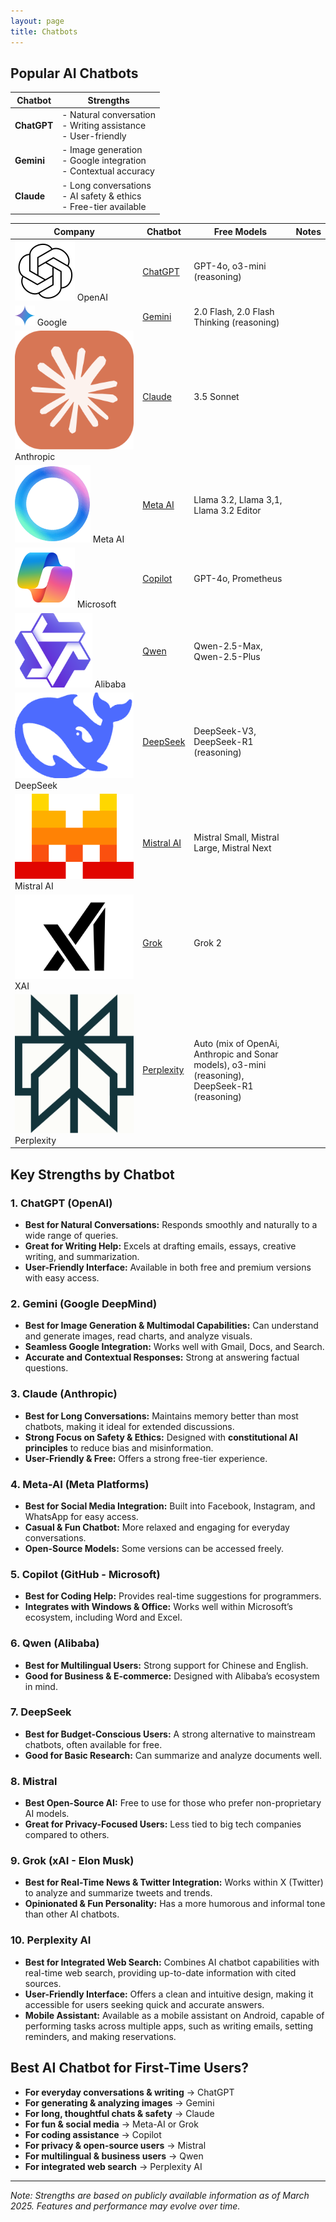 ```yaml
---
layout: page
title: Chatbots
---
```


<style>
    .post tr td:first-of-type { display: flex; align-items: center; }
    .post tr td:first-of-type img { width: 1.4em; height: unset; margin-right: .5em;}
</style>

## Popular AI Chatbots

| Chatbot  | Strengths |
|----------|-----------|
| **ChatGPT** | - Natural conversation <br> - Writing assistance <br> - User-friendly |
| **Gemini** | - Image generation <br> - Google integration <br> - Contextual accuracy |
| **Claude** | - Long conversations <br> - AI safety & ethics <br> - Free-tier available |

| Company | Chatbot | Free Models | Notes |
| ------- | ------- | ----------- | ----- |
| ![](/static/images/logos/openai.svg) OpenAI | <a href="https://chatgpt.com" target="_blank">ChatGPT</a> | GPT-4o, o3-mini (reasoning) | |
| ![](/static/images/logos/gemini.svg) Google | <a href="https://gemini.google.com/app" target="_blank">Gemini</a> | 2.0 Flash, 2.0 Flash Thinking (reasoning) | |
| ![](/static/images/logos/claude.svg) Anthropic | <a href="" target="_blank">Claude</a> | 3.5 Sonnet | |
| ![](/static/images/logos/meta-ai.png) Meta AI | <a href="https://www.meta.ai" target="_blank">Meta AI</a> | Llama 3.2, Llama 3,1, Llama 3.2 Editor | |
| ![](/static/images/logos/copilot.svg) Microsoft | <a href="https://copilot.microsoft.com" target="_blank">Copilot</a> | GPT-4o, Prometheus | |
| ![](/static/images/logos/qwen.png) Alibaba | <a href="https://chat.qwenlm.ai" target="_blank">Qwen</a> | Qwen-2.5-Max, Qwen-2.5-Plus | |
| ![](/static/images/logos/deepseek.png) DeepSeek | <a href="https://chat.deepseek.com" target="_blank">DeepSeek</a> | DeepSeek-V3, DeepSeek-R1 (reasoning) | |
| ![](/static/images/logos/mistral.svg) Mistral AI | <a href="https://chat.mistral.ai/chat" target="_blank">Mistral AI</a> | Mistral Small, Mistral Large, Mistral Next | |
| ![](/static/images/logos/xai.svg) XAI | <a href="https://grok.com" target="_blank">Grok</a> | Grok 2 | |
| ![](/static/images/logos/perplexity.png) Perplexity | <a href="https://www.perplexity.ai" target="_blank">Perplexity</a> | Auto (mix of OpenAi, Anthropic and Sonar models), o3-mini (reasoning), DeepSeek-R1 (reasoning) | |

## **Key Strengths by Chatbot**  

### **1. ChatGPT (OpenAI)**
- **Best for Natural Conversations:** Responds smoothly and naturally to a wide range of queries.  
- **Great for Writing Help:** Excels at drafting emails, essays, creative writing, and summarization.  
- **User-Friendly Interface:** Available in both free and premium versions with easy access.  

### **2. Gemini (Google DeepMind)**
- **Best for Image Generation & Multimodal Capabilities:** Can understand and generate images, read charts, and analyze visuals.  
- **Seamless Google Integration:** Works well with Gmail, Docs, and Search.  
- **Accurate and Contextual Responses:** Strong at answering factual questions.  

### **3. Claude (Anthropic)**
- **Best for Long Conversations:** Maintains memory better than most chatbots, making it ideal for extended discussions.  
- **Strong Focus on Safety & Ethics:** Designed with **constitutional AI principles** to reduce bias and misinformation.  
- **User-Friendly & Free:** Offers a strong free-tier experience.  

### **4. Meta-AI (Meta Platforms)**
- **Best for Social Media Integration:** Built into Facebook, Instagram, and WhatsApp for easy access.  
- **Casual & Fun Chatbot:** More relaxed and engaging for everyday conversations.  
- **Open-Source Models:** Some versions can be accessed freely.  

### **5. Copilot (GitHub - Microsoft)**
- **Best for Coding Help:** Provides real-time suggestions for programmers.  
- **Integrates with Windows & Office:** Works well within Microsoft’s ecosystem, including Word and Excel.  

### **6. Qwen (Alibaba)**
- **Best for Multilingual Users:** Strong support for Chinese and English.  
- **Good for Business & E-commerce:** Designed with Alibaba’s ecosystem in mind.  

### **7. DeepSeek**
- **Best for Budget-Conscious Users:** A strong alternative to mainstream chatbots, often available for free.  
- **Good for Basic Research:** Can summarize and analyze documents well.  

### **8. Mistral**
- **Best Open-Source AI:** Free to use for those who prefer non-proprietary AI models.  
- **Great for Privacy-Focused Users:** Less tied to big tech companies compared to others.  

### **9. Grok (xAI - Elon Musk)**
- **Best for Real-Time News & Twitter Integration:** Works within X (Twitter) to analyze and summarize tweets and trends.  
- **Opinionated & Fun Personality:** Has a more humorous and informal tone than other AI chatbots.  

### **10. Perplexity AI**
- **Best for Integrated Web Search:** Combines AI chatbot capabilities with real-time web search, providing up-to-date information with cited sources.  
- **User-Friendly Interface:** Offers a clean and intuitive design, making it accessible for users seeking quick and accurate answers.  
- **Mobile Assistant:** Available as a mobile assistant on Android, capable of performing tasks across multiple apps, such as writing emails, setting reminders, and making reservations.  

## **Best AI Chatbot for First-Time Users?**  
- **For everyday conversations & writing** → ChatGPT  
- **For generating & analyzing images** → Gemini  
- **For long, thoughtful chats & safety** → Claude  
- **For fun & social media** → Meta-AI or Grok  
- **For coding assistance** → Copilot  
- **For privacy & open-source users** → Mistral  
- **For multilingual & business users** → Qwen  
- **For integrated web search** → Perplexity AI  

---

*Note: Strengths are based on publicly available information as of March 2025. Features and performance may evolve over time.* 